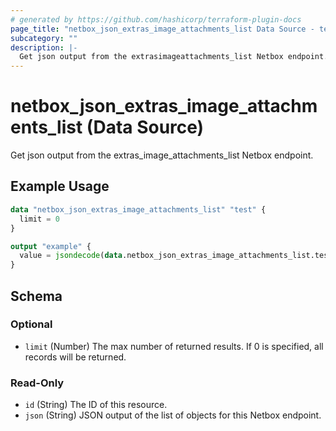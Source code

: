 ```yaml
---
# generated by https://github.com/hashicorp/terraform-plugin-docs
page_title: "netbox_json_extras_image_attachments_list Data Source - terraform-provider-netbox"
subcategory: ""
description: |-
  Get json output from the extrasimageattachments_list Netbox endpoint.
---
```


# netbox_json_extras_image_attachments_list (Data Source)

Get json output from the extras_image_attachments_list Netbox endpoint.

## Example Usage

```terraform
data "netbox_json_extras_image_attachments_list" "test" {
  limit = 0
}

output "example" {
  value = jsondecode(data.netbox_json_extras_image_attachments_list.test.json)
}
```

<!-- schema generated by tfplugindocs -->
## Schema

### Optional

- `limit` (Number) The max number of returned results. If 0 is specified, all records will be returned.

### Read-Only

- `id` (String) The ID of this resource.
- `json` (String) JSON output of the list of objects for this Netbox endpoint.


